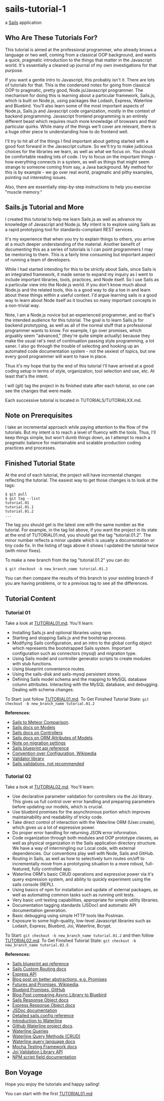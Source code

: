 # sails-tutorial-1

a [Sails](http://sailsjs.org) application

## Who Are These Tutorials For?

This tutorial is aimed at the professional programmer, who already knows a
language or two well, coming from a classical OOP background, and wants a
quick, pragmatic introduction to the things that matter in the Javascript
world.  It's essentially a cleaned up journal of my own investigations
for that purpose.

If you want a gentle intro to Javascript, this probably isn't it.  There are
lots of tutorials for that.  This is the condensed notes for going from
classical OOP to pragmatic, pretty good, Node.js/Javascript programmer.
The mechanism for doing this is learning about a particular framework,
Sails.js, which is built on Node.js, using packages like Lodash, Express,
Waterline and Bluebird.  You'll also learn some of the most important
aspects of Node.js, Sails.js and Javascript code organization, mostly
in the context of backend programming.  Javascript frontend programming
is an entirely different beast which requires much more knowledge of
browsers and their particular quirks.  While many of the things we'll cover
are relevant, there is a huge other piece to understanding how to do
frontend well.

I'll try to hit all of the things I find important about getting started
with a good foot forward in the Javascript culture.  So we'll try to make
judicious choices for the libraries we learn, as well as what we focus
on.  You should be comfortable reading lots of code.  I try to focus on
the important things - how everything connects in a system, as well as
things that might seem strange to someone coming from say, a Java
background.  My method for this is by example - we go over real world,
pragmatic and pithy examples, pointing out interesting issues.

Also, there are essentially step-by-step instructions to help you exercise
"muscle memory."

## Sails.js Tutorial and More

I created this tutorial to help me learn Sails.js as well as advance my knowledge
of Javascript and Node.js.  My intent is to explore using Sails as a rapid prototyping
tool for standards-compliant REST services.

It's my experience that when you try to explain things to others, you arrive
at a much deeper understanding of the material.  Another benefit of documenting
this as a series of tutorials is I can point programmers I may be mentoring to
them.  This is a fairly time consuming but important aspect of running a team
of developers.

While I had started intending for this to be strictly about Sails, since Sails is
an integrated framework, it made sense to expand my inquiry as I went to include
important libraries, tools, practices, and Node itself.  So I use Sails as a
particular view into the Node.js world.  If you don't know much about Node.js
and the related tools, this is a good way to dip a toe in and learn about these
things within a useful context.  I'd argue learning sails is a good way to learn
about Node itself as it touches so many important concepts in a non-trivial way.

Note, I am a Node.js novice but an experienced programmer, and so that's the
intended audience for this tutorial.  The goal is to learn Sails.js for
backend prototyping, as well as all of the normal stuff that a professional
programmer wants to know.  For example, I go over promises, which arguably seem
"advanced," (they're quite simple actually) because they make the usual
rat's nest of continuation passing style programming, a lot saner.  I also
go through the trouble of selecting and hooking up an automated code documentation
system - not the sexiest of topics, but one every good programmer will want
to have in place.

Thus it's my hope that by the end of this tutorial I'll have arrived at a good
coding setup in terms of style, organization, tool selection and use, etc.  At
least that's the intent.

I will (git) tag the project in its finished state after each tutorial, so one
can see the changes that were made.

Each successive tutorial is located in TUTORIALS/TUTORIALXX.md.


## Note on Prerequisites

I take an incremental approach while paying attention to the flow of the tutorials.
But my intent is to reach a level of fluency with the tools.  Thus, I'll keep things
simple, but won't dumb things down, as I attempt to reach a pragmatic balance for
maintainable and scalable production coding practices and processes.

## Finished Tutorial State

At the end of each tutorial, the project will have incrmental changes reflecting
the tutorial.  The easiest way to get those changes is to look at the tags:

```ScriptSession
$ git pull
$ git tag --list
tutorial.01
tutorial.01.1
tutorial.01.2
...
```

The tag you should get is the latest one with the same number as the tutorial.
For example, in the tag list above, if you want the project in its state at the
end of TUTORIAL01.md, you should get the tag "tutorial.01.2".  The minor number
reflects a minor update which is usually a documentation or tiny code fix.  In the
listing of tags above it shows I updated the tutorial twice (with minor fixes).

To make a new branch from the tag "tutorial.01.2" you can do:

```ScriptSession
$ git checkout -b new_branch_name tutorial.01.2
```

You can then compare the results of this branch to your existing branch if you
are having problems, or to a previous tag to see all the differences.

## Tutorial Content

### Tutorial 01

Take a look at [TUTORIAL01.md](https://github.com/grokible/sails-tutorial-1/blob/master/TUTORIALS/TUTORIAL01.md).
You'll learn:

* Installing Sails.js and optional libraries using npm.
* Starting and stopping Sails.js and the bootstrap process.
* Modifying Sails configuration, and an intro to the global config object
  which represents the bootstrapped Sails system.  Important configuration
  such as connectors (mysql) and migration type.
* Using Sails model and controller generator scripts to create modules with stub functions.
* Using blueprint convenience routes.
* Using the sails-disk and sails-mysql persistent stores.
* Defining Sails model schema and the mapping to MySQL database column attributes.  Interacting
  with the MySQL database, and debugging.  Dealing with schema changes.

To Start: just follow [TUTORIAL01.md](https://github.com/grokible/sails-tutorial-1/blob/master/TUTORIALS/TUTORIAL01.md).
To Get Finished Tutorial State: `git checkout -b new_branch_name tutorial.01.2`

**References:**

* [Sails to Meteor Comparison](http://stackoverflow.com/questions/22202286/sails-js-vs-meteor-what-are-the-advantages-of-both).
* [Sails docs on Models](http://sailsjs.org/#!documentation/models)
* [Sails docs on Controllers](http://links.sailsjs.org/docs/controllers)
* [Sails docs on ORM Attributes of Models](http://sailsjs.org/#/documentation/concepts/ORM/Attributes.html).
* [Note on migration settings](http://sailsjs.org/#/documentation/concepts/ORM/model-settings.html?q=migrate)
* [Sails blueprint api reference](http://sailsjs.org/#/documentation/reference/blueprint-api)
* [Convention over Configuration, Wikipedia](http://en.wikipedia.org/wiki/Convention_over_configuration)
* [Validator library](https://github.com/chriso/validator.js)
* [Sails validations, not recommended](http://sailsjs.org/#/documentation/concepts/ORM/Validations.html)

### Tutorial 02

Take a look at [TUTORIAL02.md](https://github.com/grokible/sails-tutorial-1/blob/master/TUTORIALS/TUTORIAL02.md).
You'll learn:

* Use declarative parameter validation for controllers via the Joi library.  This gives us full control over
  error handling and preparing parameters before updating our models, which is crucial.
* Use bluebird promises for the asynchronous portion which improves maintainability and
  readability of tricky code.
* Take direct control of interaction with the Waterline ORM (User.create), which gives us a lot of
  expressive power.
* Do proper error handling for returning JSON error information.
* Code organization through both modules and OOP prototype classes, as well as physical
  organization in the Sails application directory structure.  We have a way of intermingling
  our Local code, with external dependencies.  Our conventions play well with Node, Sails and
  GitHub.
* Routing in Sails, as well as how to selectively turn routes on/off to incrementally move
  from a prototyping situation to a more robust, full-featured, fully controlled app.
* Waterline ORM's basic CRUD operations and expressive power via it's query expression system, and ability to
  quickly experiment using the sails console (REPL).
* Using basics of npm for installation and update of external packages, as well as
  automating common tasks such as running unit tests.
* Very basic unit testing capabilities, appropriate for simple utility libraries.
* Documentation tagging standards (JSDoc) and automatic API documentation generation.
* Basic debugging using simple HTTP tools like Postman.
* Exposure to some high-quality, low-level Javascript libraries such as Lodash, Express, Bluebird,
  Joi, Waterline, Bcrypt.

To Start: `git checkout -b new_branch_name tutorial.01.2` and then follow [TUTORIAL02.md](https://github.com/grokible/sails-tutorial-1/blob/master/TUTORIALS/TUTORIAL02.md).
To Get Finished Tutorial State: `git checkout -b new_branch_name tutorial.02.5`

**References:**

* [Sails blueprint api reference](http://sailsjs.org/#/documentation/reference/blueprint-api)
* [Sails Custom Routing docs](http://sailsjs.org/#/documentation/concepts/Routes/RouteTargetSyntax.html)
* [Express API](http://expressjs.com/api.html)
* [Blog post on better abstractions, e.g. Promises](http://jeditoolkit.com/2012/04/26/code-logic-not-mechanics.html#post)
* [Futures and Promises, Wikipedia](http://en.wikipedia.org/wiki/Futures_and_promises).
* [Bluebird Promises, GitHub](https://github.com/petkaantonov/bluebird/blob/master/API.md)
* [Blog Post comparing Async Library to Bluebird](http://spion.github.io/posts/why-i-am-switching-to-promises.html)
* [Sails Response Object docs](http://sailsjs.org/#/documentation/reference/res)
* [Express Response Object docs](http://expressjs.com/3x/api.html)
* [JSDoc documentation](http://usejsdoc.org/)
* [Detailed sails.config reference](http://sailsjs.org/#/documentation/reference/sails.config)
* [Introduction to Waterline](http://sailsjs.org/#/documentation/concepts/ORM)
* [Github Waterline project docs](https://github.com/balderdashy/waterline-docs).
* [Waterline Queries](https://github.com/balderdashy/waterline-docs/blob/master/query.md)
* [Waterline Query Methods (CRUD)](https://github.com/balderdashy/waterline-docs/blob/master/query-methods.md)
* [Waterline query language docs](https://github.com/balderdashy/waterline-docs/blob/master/query-language.md)
* [Mocha Testing Framework docs](http://mochajs.org/)
* [Joi Validation Library API](https://www.npmjs.com/package/joi)
* [NPM script field documentation](https://docs.npmjs.com/misc/scripts)


## Bon Voyage

Hope you enjoy the tutorials and happy sailing!

You can start with the first [TUTORIAL01.md](https://github.com/grokible/sails-tutorial-1/blob/master/TUTORIALS/TUTORIAL01.md)
